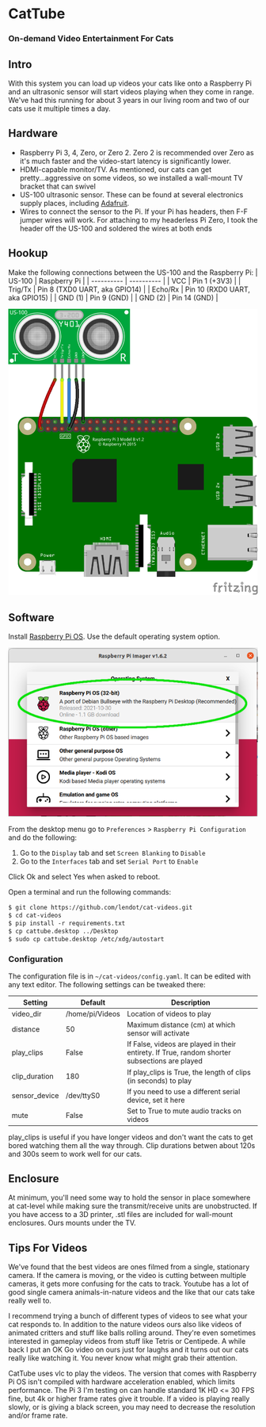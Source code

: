 # CatTube
### On-demand Video Entertainment For Cats

## Intro

With this system you can load up videos your cats like onto a Raspberry Pi
and an ultrasonic sensor will start videos playing when they come in range.
We've had this running for about 3 years in our living room and two of our
cats use it multiple times a day.

## Hardware

- Raspberry Pi 3, 4, Zero, or Zero 2. Zero 2 is recommended over Zero as
it's much faster and the video-start latency is significantly lower.
- HDMI-capable monitor/TV. As mentioned, our cats can get
pretty...aggressive on some videos, so we installed a wall-mount TV bracket
that can swivel
- US-100 ultrasonic sensor. These can be found at several electronics
supply places, including [Adafruit](https://www.adafruit.com/product/4019).
- Wires to connect the sensor to the Pi. If your Pi has headers, then
F-F jumper wires will work. For attaching to my headerless Pi Zero, I
took the header off the US-100 and soldered the wires at both ends

## Hookup

Make the following connections between the US-100 and the Raspberry Pi:
| US-100     | Raspberry Pi |
| ---------- | ---------- |
| VCC        | Pin 1 (+3V3) |
| Trig/Tx    | Pin 8 (TXD0 UART, aka GPIO14) |
| Echo/Rx    | Pin 10 (RXD0 UART, aka GPIO15) |
| GND (1)    | Pin 9 (GND) |
| GND (2)    | Pin 14 (GND) |



![wiring connections between Raspberry Pi and US-100](images/murderbox-hookup.png)

## Software

Install [Raspberry Pi OS](https://www.raspberrypi.com/software/). Use the default operating system option.

![Raspberry Pi OS (32-bit) A port of Debian Bullseye with the Raspberry Pi Desktop (Recommended)](images/os-select.png)

From the desktop menu go to `Preferences` > `Raspberry Pi Configuration` and do the following:
1. Go to the `Display` tab and set `Screen Blanking` to `Disable`
2. Go to the `Interfaces` tab and set `Serial Port` to `Enable` 

Click Ok and select Yes when asked to reboot.


Open a terminal and run the following commands:
```
$ git clone https://github.com/lendot/cat-videos.git
$ cd cat-videos
$ pip install -r requirements.txt
$ cp cattube.desktop ../Desktop
$ sudo cp cattube.desktop /etc/xdg/autostart
```

### Configuration
The configuration file is in `~/cat-videos/config.yaml`. It can be edited with any text editor. The following settings can be tweaked there:

| Setting      | Default                  | Description |
| -------      | -------                  | ----------- |
| video_dir    | /home/pi/Videos          | Location of videos to play |
| distance     | 50                       | Maximum distance (cm) at which sensor will activate | 
| play_clips   | False                    | If False, videos are played in their entirety. If True, random shorter subsections are played |
| clip_duration| 180                      | If play_clips is True, the length of clips (in seconds) to play |
| sensor_device| /dev/ttyS0               | If you need to use a different serial device, set it here |
| mute         | False                    | Set to True to mute audio tracks on videos |

play_clips is useful if you have longer videos and don't want the cats to get bored watching them all the way through.
Clip durations betwen about 120s and 300s seem to work well for our cats.

## Enclosure

At minimum, you'll need some way to hold the sensor in place somewhere
at cat-level while making sure the transmit/receive units are unobstructed.
If you have access to a 3D printer, .stl files are
included for wall-mount enclosures. Ours mounts under the TV.


## Tips For Videos
We've found that the best videos are ones filmed from a single, stationary camera. If the camera is moving,
or the video is cutting between multiple cameras, it gets more confusing for the cats to track. Youtube has
a lot of good single camera animals-in-nature videos and the like that our cats take really well to.

I recommend trying a bunch of different types of videos to see what your cat responds to. 
In addition to the nature videos ours also like videos of animated critters and stuff like balls rolling around.
They're even sometimes interested in gameplay videos from stuff like Tetris or Centipede.
A while back I put an OK Go video on ours just for laughs and it turns out our cats really like watching it.
You never know what might grab their attention.

CatTube uses vlc to play the videos. The version that comes with Raspberry Pi OS isn't 
compiled with hardware acceleration enabled, which limits performance.
The Pi 3 I'm testing on can handle standard 1K HD <= 30 FPS fine, but 4k or higher
frame rates give it trouble. If a video is playing really slowly, or is giving
a black screen, you may need to decrease the resolution and/or frame rate.
